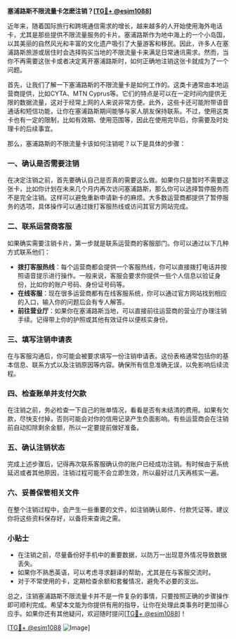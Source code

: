 **塞浦路斯不限流量卡怎麽注销？[[TG💪+ @esim1088](https://t.me/s/esim1088)]**

近年来，随着国际旅行和跨境通信需求的增长，越来越多的人开始使用海外电话卡，尤其是那些提供不限流量服务的卡片。塞浦路斯作为地中海上的一个小岛国，以其美丽的自然风光和丰富的文化遗产吸引了大量游客和移民。因此，许多人在塞浦路斯旅游或居住时会选择购买当地的不限流量卡来满足日常通讯需求。然而，当你不再需要这张卡或者决定离开塞浦路斯时，如何正确地注销这张卡就成为了一个问题。

首先，让我们了解一下塞浦路斯的不限流量卡是如何工作的。这类卡通常由本地运营商提供，比如CYTA、MTN Cyprus等。它们的特点是可以在一定时间内提供无限的数据流量，这对于经常上网的人来说非常方便。此外，这些卡还可能附带语音通话和短信功能，让你在塞浦路斯期间能够与家人朋友保持联系。不过，使用这类卡也有一定的限制，比如有效期、使用范围等，因此在使用完毕后，你需要及时处理卡的后续事宜。

那么，塞浦路斯的不限流量卡该如何注销呢？以下是具体的步骤：

### 一、确认是否需要注销

在决定注销之前，首先要确认自己是否真的需要这么做。如果你只是暂时不需要这张卡，比如你计划在未来几个月内再次访问塞浦路斯，那么你可以选择暂停服务而不是完全注销。这样可以避免重新申请新卡的麻烦。大多数运营商都提供了暂停服务的选项，具体操作可以通过拨打客服热线或访问其官方网站完成。

### 二、联系运营商客服

如果确实需要注销卡片，第一步就是联系运营商的客服部门。你可以通过以下几种方式联系他们：

- **拨打客服热线**：每个运营商都会提供一个客服热线，你可以直接拨打电话并按照语音提示进行操作。一般来说，客服会要求你提供一些个人信息以验证身份，比如你的账户号码、身份证号码等。
- **在线客服**：现在很多运营商都有在线客服系统，你可以通过官方网站找到相应的入口，输入你的问题后会有专人解答。
- **前往营业厅**：如果你在塞浦路斯当地，可以直接前往运营商的营业厅办理注销手续。记得带上你的护照或其他有效证件以便核实身份。

### 三、填写注销申请表

在与客服沟通后，你可能会被要求填写一份注销申请表。这份表格通常包括你的基本信息、联系方式以及注销原因等内容。确保所有信息准确无误，以免影响后续流程。

### 四、检查账单并支付欠款

在注销之前，务必检查一下自己的账单情况，看看是否有未结清的费用。如果有欠款，尽快支付掉，否则可能会对你的信用记录产生负面影响。有些运营商会在注销前自动扣除剩余金额，所以一定要提前做好准备。

### 五、确认注销状态

完成上述步骤后，记得再次联系客服确认你的账户已经成功注销。有时候由于系统延迟或者其他原因，注销过程可能不会立即生效，所以最好过几天再核实一遍。

### 六、妥善保管相关文件

在整个注销过程中，会产生一些重要的文件，如注销确认邮件、付款凭证等。建议你将这些资料保存好，以备将来查询之需。

### 小贴士

- 在注销之前，尽量备份好手机中的重要数据，以防万一出现意外情况导致数据丢失。
- 如果你不熟悉英语，可以考虑寻求翻译的帮助，尤其是在与客服交流时。
- 对于不常使用的卡，定期检查余额和套餐情况，避免不必要的支出。

总之，注销塞浦路斯不限流量卡并不是一件复杂的事情，只要按照正确的步骤操作即可顺利完成。希望本文能为你提供有用的指导，让你在处理此类事务时更加得心应手。如果你还有其他疑问，欢迎随时提问[[TG💪+ @esim1088](https://t.me/s/esim1088)]！

[[TG💪+ @esim1088](https://t.me/s/esim1088) ![Image](https://i.postimg.cc/4NQfJmqS/Snipaste-2025-05-13-00-14-12.png)]